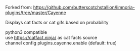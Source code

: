 Forked from: https://github.com/butterscotchstallion/limnoria-plugins/tree/master/Cayenne

Displays cat facts or cat gifs based on probability

python3 compatible<br>
use https://catfact.ninja/ as cat facts source<br> 
channel config plugins.cayenne.enable (default: true)
